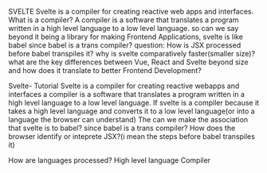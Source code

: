 SVELTE
Svelte is a compiler for creating reactive web apps and interfaces.
What is a compiler?
A compiler is a software that translates a program written in a high level language to a low level language.
so can we say beyond it being a library for making Frontend Applications, svelte is like babel since babel is a trans compiler?
question:
How is JSX processed before babel transpiles it?
why is svelte comparatively faster(smaller size)? what are the key differences between Vue, React and Svelte beyond size and how does it translate to better Frontend Development?

Svelte- Tutorial
Svelte is a compiler for creating reactive webapps and interfaces
a compiler is a software that translates a program written in a high level language to a low level language.
If svelte is a compiler because it takes a high level language and converts it to a low level language(or into a language the browser can understand)
The can we make the association that svelte is to babel? since babel is a trans compiler?
How does the browser identify or inteprete JSX?(i mean the steps before babel transpiles it)

How are languages processed?
High level language
Compiler
